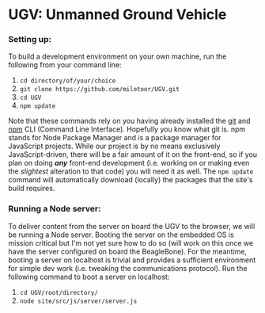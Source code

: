 UGV: Unmanned Ground Vehicle
===

### Setting up:
To build a development environment on your own machine, run the following from your command line:

1. `cd directory/of/your/choice`
2. `git clone https://github.com/milotoor/UGV.git`
3. `cd UGV`
4. `npm update`

Note that these commands rely on you having already installed the [git](http://git-scm.com/) and [npm](https://www.npmjs.org/) CLI (Command Line Interface).  Hopefully you know what git is. npm stands for Node Package Manager and is a package manager for JavaScript projects.  While our project is by no means exclusively JavaScript-driven, there will be a fair amount of it on the front-end, so if you plan on doing **_any_** front-end development (i.e. working on or making even the *slightest* alteration to that code) you will need it as well.  The `npm update` command will automatically download (locally) the packages that the site's build requires.


### Running a Node server:
To deliver content from the server on board the UGV to the browser, we will be running a Node server.  Booting the server on the embedded OS is mission critical but I'm not yet sure how to do so (will work on this once we have the server configured on board the BeagleBone).  For the meantime, booting a server on localhost is trivial and provides a sufficient environment for simple dev work (i.e. tweaking the communications protocol). Run the following command to boot a server on localhost:

1. `cd UGV/root/directory/`
2. `node site/src/js/server/server.js`
